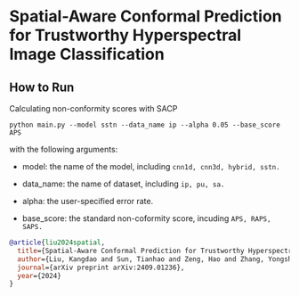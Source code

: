 # Spatial-Aware Conformal Prediction for Trustworthy Hyperspectral Image Classification

## How to Run

Calculating non-conformity scores with SACP

```
python main.py --model sstn --data_name ip --alpha 0.05 --base_score APS
```

with the following arguments:

- model: the name of the model, including ```cnn1d, cnn3d, hybrid, sstn.```


- data_name: the name of dataset, including ```ip, pu, sa.```
- alpha: the user-specified error rate.
- base_score: the standard non-coformity score, incuding ```APS, RAPS, SAPS.```


```bibtex
@article{liu2024spatial,
  title={Spatial-Aware Conformal Prediction for Trustworthy Hyperspectral Image Classification},
  author={Liu, Kangdao and Sun, Tianhao and Zeng, Hao and Zhang, Yongshan and Pun, Chi-Man and Vong, Chi-Man},
  journal={arXiv preprint arXiv:2409.01236},
  year={2024}
}
```


